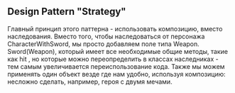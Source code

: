 ## Design Pattern "Strategy"

Главный принцип этого паттерна - использовать композицию, вместо наследования.
Вместо того, чтобы наследоваться от персонажа CharacterWithSword, мы просто добавляем поле типа Weapon.
Sword(Weapon), который имеет все необходимые общие методы, такие как hit
, но которые можно переопределить в классах наследниках - тем самым увеличивается переиспользование кода. 
Также мы можем применять один объект везде где нам удобно, используя композицию: несложно сделать, например, героя с двумя мечами.

